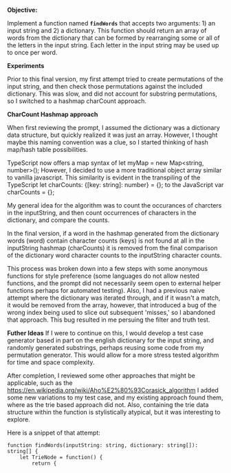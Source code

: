 **Objective:**

Implement a function named **`findWords`** that accepts two arguments: 1) an input string and 2) a dictionary. This function should return an array of words from the dictionary that can be formed by rearranging some or all of the letters in the input string. Each letter in the input string may be used up to once per word.

**Experiments**

Prior to this final version, my first attempt tried to create permutations of the input string, and then check those permutations against the included dictionary. This was slow, and did not account for substring permutations, so I switched to a hashmap charCount approach.

**CharCount Hashmap approach**

When first reviewing the prompt, I assumed the dictionary was a dictionary data structure, but quickly realized it was just an array. However, I thought maybe this naming convention was a clue, so I started thinking of hash map/hash table possibilities. 

TypeScript now offers a map syntax of let myMap = new Map<string, number>();
However, I decided to use a more traditional object array similar to vanilla javascript.
This similarity is evident in the transpiling of the TypeScript
let charCounts: {[key: string]: number} = {};
to the JavaScript
var charCounts = {};

My general idea for the algorithm was to count the occurances of charcters in the inputString, and then count occurrences of characters in the dictionary, and compare the counts.

In the final version, if a word in the hashmap generated from the dictionary words (word) contain character counts (keys) is not found at all in the inputString hashmap (charCounts) it is removed from the final comparison of the dictionary word character counts to the inputString character counts.

This process was broken down into a few steps with some anonymous functions for style preference (some languages do not allow nested functions, and the prompt did not necessarily seem open to external helper functions perhaps for automated testing). Also, I had a previous naive attempt where the dictionary was iterated through, and if it wasn't a match, it would be removed from the array, however, that introduced a bug of the wrong index being used to slice out subsequent 'misses,' so I abandoned that approach. This bug resulted in me persuing the filter and truth test.

**Futher Ideas**
If I were to continue on this, I would develop a test case generator based in part on the english dictionary for the input string, and randomly generated substrings, perhaps reusing some code from my permutation generator. This would allow for a more stress tested algorithm for time and space complexity.

After completion, I reviewed some other approaches that might be applicable, such as the https://en.wikipedia.org/wiki/Aho%E2%80%93Corasick_algorithm
I added some new variations to my test case, and my existing approach found them, where as the trie based approach did not. Also, containing the trie data structure within
the function is stylistically atypical, but it was interesting to explore.

Here is a snippet of that attempt:

```
function findWords(inputString: string, dictionary: string[]): string[] {
    let TrieNode = function() {
        return {
```

